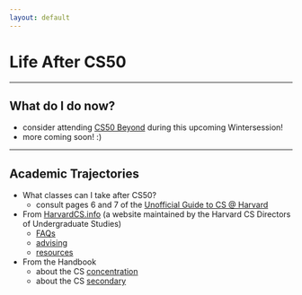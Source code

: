 ```yaml
---
layout: default
---
```


# Life After CS50

---

## What do I do now?
* consider attending [CS50 Beyond](https://cs50.harvard.edu/beyond/2019/) during this upcoming Wintersession!
* more coming soon! :)

---

## Academic Trajectories
* What classes can I take after CS50?
    * consult pages 6 and 7 of the [Unofficial Guide to CS @ Harvard](https://cdn.cs50.net/guide/guide-18.pdf)
* From [HarvardCS.info](https://harvardcs.info) (a website maintained by the Harvard CS Directors of Undergraduate Studies)
    * [FAQs](https://harvardcs.info/faq/)
    * [advising](https://harvardcs.info/advising/)
    * [resources](https://harvardcs.info/resources/)
* From the Handbook
    * about the CS [concentration](https://handbook.fas.harvard.edu/book/computer-science)
    * about the CS [secondary](https://handbook.fas.harvard.edu/secondary-fields/book/computer-science)
